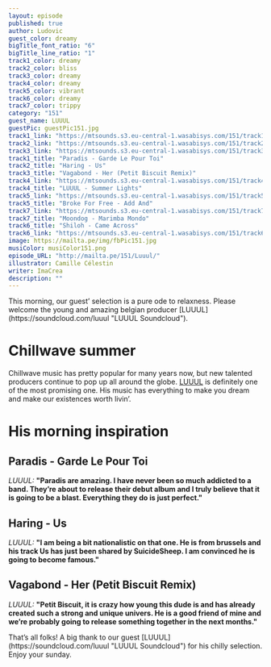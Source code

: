 ```yaml
---
layout: episode
published: true
author: Ludovic
guest_color: dreamy
bigTitle_font_ratio: "6"
bigTitle_line_ratio: "1"
track1_color: dreamy
track2_color: bliss
track3_color: dreamy
track4_color: dreamy
track5_color: vibrant
track6_color: dreamy
track7_color: trippy
category: "151"
guest_name: LUUUL
guestPic: guestPic151.jpg
track1_link: "https://mtsounds.s3.eu-central-1.wasabisys.com/151/track1.mp3"
track2_link: "https://mtsounds.s3.eu-central-1.wasabisys.com/151/track2.mp3"
track3_link: "https://mtsounds.s3.eu-central-1.wasabisys.com/151/track3.mp3"
track1_title: "Paradis - Garde Le Pour Toi"
track2_title: "Haring - Us"
track3_title: "Vagabond - Her (Petit Biscuit Remix)"
track4_link: "https://mtsounds.s3.eu-central-1.wasabisys.com/151/track4.mp3"
track4_title: "LUUUL - Summer Lights"
track5_link: "https://mtsounds.s3.eu-central-1.wasabisys.com/151/track5.mp3"
track5_title: "Broke For Free - Add And"
track7_link: "https://mtsounds.s3.eu-central-1.wasabisys.com/151/track7.mp3"
track7_title: "Moondog - Marimba Mondo"
track6_title: "Shiloh - Came Across"
track6_link: "https://mtsounds.s3.eu-central-1.wasabisys.com/151/track6.mp3"
image: https://mailta.pe/img/fbPic151.jpg
musiColor: musiColor151.png
episode_URL: "http://mailta.pe/151/Luuul/"
illustrator: Camille Célestin
writer: ImaCrea
description: ""
---
```



<p id="introduction">
This morning, our guest’ selection is a pure ode to relaxness. Please welcome the young and amazing belgian producer [LUUUL](https://soundcloud.com/luuul "LUUUL Soundcloud").</p>
 
# Chillwave summer
 
Chillwave music has pretty popular for many years now, but new talented producers continue to pop up all around the globe. [LUUUL](https://soundcloud.com/luuul "LUUUL Soundcloud") is definitely one of the most promising one. His music has everything to make you dream and make our existences worth livin’.
 
# His morning inspiration
 
## Paradis - Garde Le Pour Toi
_LUUUL:_ **"**Paradis are amazing. I have never been so much addicted to a band. They’re about to release their debut album and I truly believe that it is going to be a blast. Everything they do is just perfect.**"**
 
## Haring - Us
_LUUUL:_ **"**I am being a bit nationalistic on that one. He is from brussels and his track Us has just been shared by SuicideSheep. I am convinced he is going to become famous.**"**
 
## Vagabond - Her (Petit Biscuit Remix)
_LUUUL:_ **"**Petit Biscuit, it is crazy how young this dude is and has  already created such a strong and unique univers. He is a good friend of mine and we’re probably going to release something together in the next months.**"**
 
<p id="outroduction">
That’s all folks! A big thank to our guest [LUUUL](https://soundcloud.com/luuul "LUUUL Soundcloud") for his chilly selection. Enjoy your sunday.
</p>
